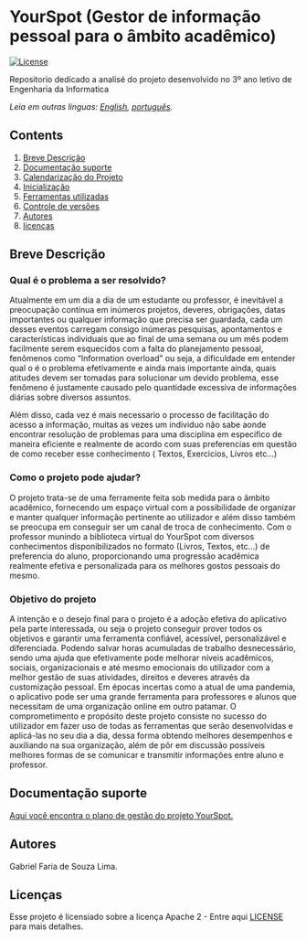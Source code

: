 # YourSpot (Gestor de informação pessoal para o âmbito acadêmico)

[![License](https://img.shields.io/badge/License-Apache2-blue.svg)](https://www.apache.org/licenses/LICENSE-2.0)

Repositorio dedicado a analisé do projeto desenvolvido no 3º ano letivo de Engenharia da Informatica

*Leia em outras linguas: [English](README.en.md), [português](README.md).*

## Contents

1. [Breve Descrição](#breve-descricao)
1. [Documentação suporte](#documentação-suporte)
1. [Calendarização do Projeto](#calendarização-do-projeto)
1. [Inicialização](#inicialização)
1. [Ferramentas utilizadas](#ferramentas-utilizadas)
1. [Controle de versões](#controle-de-versões)
1. [Autores](#autores)
1. [licenças](#licenças)

## Breve Descrição

### Qual é o problema a ser resolvido?

Atualmente em um dia a dia de um estudante ou professor, é inevitável a preocupação contínua em inúmeros projetos, deveres, obrigações, datas importantes ou qualquer informação que precisa ser guardada, cada um desses eventos carregam consigo inúmeras pesquisas, apontamentos e características individuais que ao final de uma semana ou um mês podem facilmente serem esquecidos com a falta do planejamento pessoal, fenômenos como “Information overload” ou seja, a dificuldade em entender qual o é o problema efetivamente e ainda mais importante ainda, quais atitudes devem ser tomadas para solucionar um devido problema, esse fenômeno é justamente causado pelo quantidade excessiva de informações diárias sobre diversos assuntos.

Além disso, cada vez é mais necessario o processo de facilitação do acesso a informação, muitas as vezes um individuo não sabe aonde encontrar resolução de problemas para uma disciplina em especifico de maneira eficiente e realmente de acordo com suas preferencias em questão de como receber esse conhecimento ( Textos, Exercicios, Livros etc...)

### Como o projeto pode ajudar?

O projeto trata-se de uma ferramente feita sob medida para o âmbito acadêmico, fornecendo um espaço virtual com a possibilidade de organizar e manter qualquer informação pertinente ao utilizador e além disso também se preocupa em conseguir ser um canal de troca de conhecimento. Com o professor munindo a biblioteca virtual do YourSpot com diversos conhecimentos disponibilizados no formato (Livros, Textos, etc...) de preferencia do aluno, proporcionando uma progressão acadêmica realmente efetiva e personalizada para os melhores gostos pessoais do mesmo.

### Objetivo do projeto

A intenção e o desejo final para o projeto é a adoção efetiva do aplicativo pela parte interessada, ou seja o projeto conseguir prover todos os objetivos e garantir uma ferramenta confiável, acessível, personalizável e diferenciada. Podendo salvar horas acumuladas de trabalho desnecessário, sendo uma ajuda que efetivamente pode melhorar níveis acadêmicos, sociais, organizacionais e até mesmo emocionais do utilizador com a melhor gestão de suas
atividades, direitos e deveres através da customização pessoal. Em épocas incertas como a atual de uma pandemia, o aplicativo pode ser uma grande ferramenta para professores e alunos que necessitam de uma organização online em outro patamar. O comprometimento e propósito deste projeto consiste no sucesso do utilizador em fazer uso de todas as ferramentas que serão desenvolvidas e aplicá-las no seu dia a dia, dessa forma obtendo melhores desempenhos e auxiliando na sua organização, além de pôr em discussão possíveis melhores formas de se comunicar e transmitir informações entre aluno e professor.

## Documentação suporte

[Aqui você encontra o plano de gestão do projeto YourSpot.](YourSpot%20Software%20Management%20Plan.pdf)


## Autores

Gabriel Faria de Souza Lima.

## Licenças
Esse projeto é licensiado sobre a licença Apache 2 - Entre aqui [LICENSE](LICENSE) para mais detalhes.
  
  

 


